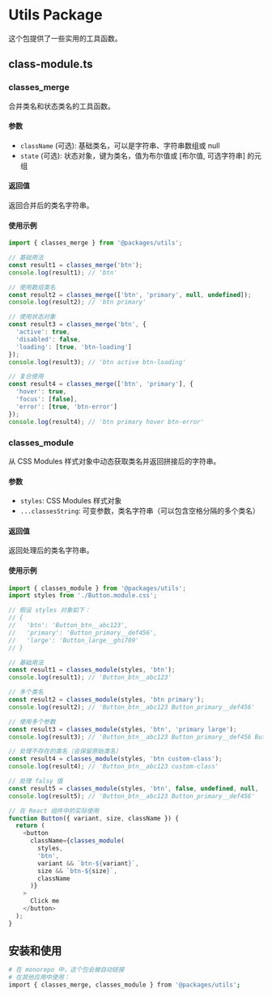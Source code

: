 # Utils Package

这个包提供了一些实用的工具函数。

## class-module.ts

### classes_merge

合并类名和状态类名的工具函数。

#### 参数

- `className` (可选): 基础类名，可以是字符串、字符串数组或 null
- `state` (可选): 状态对象，键为类名，值为布尔值或 [布尔值, 可选字符串] 的元组

#### 返回值

返回合并后的类名字符串。

#### 使用示例

```typescript
import { classes_merge } from '@packages/utils';

// 基础用法
const result1 = classes_merge('btn');
console.log(result1); // 'btn'

// 使用数组类名
const result2 = classes_merge(['btn', 'primary', null, undefined]);
console.log(result2); // 'btn primary'

// 使用状态对象
const result3 = classes_merge('btn', {
  'active': true,
  'disabled': false,
  'loading': [true, 'btn-loading']
});
console.log(result3); // 'btn active btn-loading'

// 复合使用
const result4 = classes_merge(['btn', 'primary'], {
  'hover': true,
  'focus': [false],
  'error': [true, 'btn-error']
});
console.log(result4); // 'btn primary hover btn-error'
```

### classes_module

从 CSS Modules 样式对象中动态获取类名并返回拼接后的字符串。

#### 参数

- `styles`: CSS Modules 样式对象
- `...classesString`: 可变参数，类名字符串（可以包含空格分隔的多个类名）

#### 返回值

返回处理后的类名字符串。

#### 使用示例

```typescript
import { classes_module } from '@packages/utils';
import styles from './Button.module.css';

// 假设 styles 对象如下：
// {
//   'btn': 'Button_btn__abc123',
//   'primary': 'Button_primary__def456',
//   'large': 'Button_large__ghi789'
// }

// 基础用法
const result1 = classes_module(styles, 'btn');
console.log(result1); // 'Button_btn__abc123'

// 多个类名
const result2 = classes_module(styles, 'btn primary');
console.log(result2); // 'Button_btn__abc123 Button_primary__def456'

// 使用多个参数
const result3 = classes_module(styles, 'btn', 'primary large');
console.log(result3); // 'Button_btn__abc123 Button_primary__def456 Button_large__ghi789'

// 处理不存在的类名（会保留原始类名）
const result4 = classes_module(styles, 'btn custom-class');
console.log(result4); // 'Button_btn__abc123 custom-class'

// 处理 falsy 值
const result5 = classes_module(styles, 'btn', false, undefined, null, 'primary');
console.log(result5); // 'Button_btn__abc123 Button_primary__def456'

// 在 React 组件中的实际使用
function Button({ variant, size, className }) {
  return (
    <button 
      className={classes_module(
        styles, 
        'btn', 
        variant && `btn-${variant}`, 
        size && `btn-${size}`,
        className
      )}
    >
      Click me
    </button>
  );
}
```

## 安装和使用

```bash
# 在 monorepo 中，这个包会被自动链接
# 在其他应用中使用：
import { classes_merge, classes_module } from '@packages/utils';
```